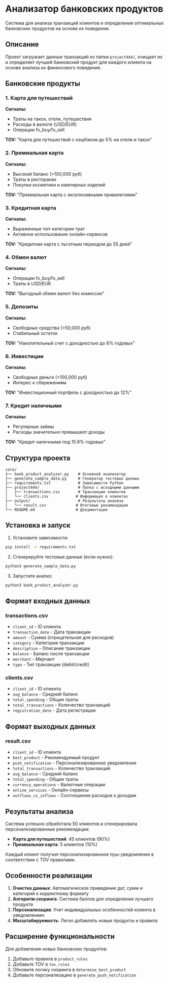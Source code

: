 # Анализатор банковских продуктов

Система для анализа транзакций клиентов и определения оптимальных банковских продуктов на основе их поведения.

## Описание

Проект загружает данные транзакций из папки `project444/`, очищает их и определяет лучший банковский продукт для каждого клиента на основе анализа их финансового поведения.

## Банковские продукты

### 1. Карта для путешествий
**Сигналы:**
- Траты на такси, отели, путешествия
- Расходы в валюте (USD/EUR)
- Операции fx_buy/fx_sell

**TOV:** "Карта для путешествий с кэшбэком до 5% на отели и такси"

### 2. Премиальная карта
**Сигналы:**
- Высокий баланс (>100,000 руб)
- Траты в ресторанах
- Покупки косметики и ювелирных изделий

**TOV:** "Премиальная карта с эксклюзивными привилегиями"

### 3. Кредитная карта
**Сигналы:**
- Выраженные топ-категории трат
- Активное использование онлайн-сервисов

**TOV:** "Кредитная карта с льготным периодом до 55 дней"

### 4. Обмен валют
**Сигналы:**
- Операции fx_buy/fx_sell
- Траты в USD/EUR

**TOV:** "Выгодный обмен валют без комиссии"

### 5. Депозиты
**Сигналы:**
- Свободные средства (>50,000 руб)
- Стабильный остаток

**TOV:** "Накопительный счет с доходностью до 8% годовых"

### 6. Инвестиции
**Сигналы:**
- Свободные деньги (>100,000 руб)
- Интерес к сбережениям

**TOV:** "Инвестиционный портфель с доходностью до 12%"

### 7. Кредит наличными
**Сигналы:**
- Регулярные займы
- Расходы значительно превышают доходы

**TOV:** "Кредит наличными под 15.9% годовых"

## Структура проекта

```
core/
├── bank_product_analyzer.py    # Основной анализатор
├── generate_sample_data.py     # Генератор тестовых данных
├── requirements.txt            # Зависимости Python
├── project444/                 # Папка с исходными данными
│   ├── transactions.csv        # Транзакции клиентов
│   └── clients.csv            # Информация о клиентах
├── output/                     # Результаты анализа
│   └── result.csv             # Итоговые рекомендации
└── README.md                  # Документация
```

## Установка и запуск

1. Установите зависимости:
```bash
pip install -r requirements.txt
```

2. Сгенерируйте тестовые данные (если нужно):
```bash
python3 generate_sample_data.py
```

3. Запустите анализ:
```bash
python3 bank_product_analyzer.py
```

## Формат входных данных

### transactions.csv
- `client_id` - ID клиента
- `transaction_date` - Дата транзакции
- `amount` - Сумма (отрицательная для расходов)
- `category` - Категория транзакции
- `description` - Описание транзакции
- `balance` - Баланс после транзакции
- `merchant` - Мерчант
- `type` - Тип транзакции (debit/credit)

### clients.csv
- `client_id` - ID клиента
- `avg_balance` - Средний баланс
- `total_spending` - Общие траты
- `total_transactions` - Количество транзакций
- `registration_date` - Дата регистрации

## Формат выходных данных

### result.csv
- `client_id` - ID клиента
- `best_product` - Рекомендуемый продукт
- `push_notification` - Персонализированное уведомление
- `total_transactions` - Количество транзакций
- `avg_balance` - Средний баланс
- `total_spending` - Общие траты
- `currency_operations` - Валютные операции
- `online_services` - Онлайн-сервисы
- `outflows_vs_inflows` - Соотношение расходов к доходам

## Результаты анализа

Система успешно обработала 50 клиентов и сгенерировала персонализированные рекомендации:

- **Карта для путешествий**: 45 клиентов (90%)
- **Премиальная карта**: 5 клиентов (10%)

Каждый клиент получил персонализированное пуш-уведомление в соответствии с TOV правилами.

## Особенности реализации

1. **Очистка данных**: Автоматическое приведение дат, сумм и категорий к корректному формату
2. **Алгоритм скоринга**: Система баллов для определения лучшего продукта
3. **Персонализация**: Учет индивидуальных особенностей клиента в уведомлениях
4. **Масштабируемость**: Легко добавлять новые продукты и правила

## Расширение функциональности

Для добавления новых банковских продуктов:

1. Добавьте правила в `product_rules`
2. Добавьте TOV в `tov_rules`
3. Обновите логику скоринга в `determine_best_product`
4. Добавьте персонализацию в `generate_push_notification`
